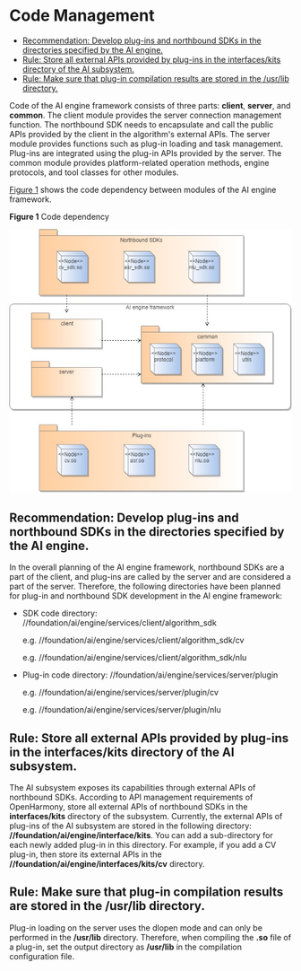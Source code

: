 # Code Management<a name="EN-US_TOPIC_0000001096216399"></a>

-   [Recommendation: Develop plug-ins and northbound SDKs in the directories specified by the AI engine.](#section17176374131)
-   [Rule: Store all external APIs provided by plug-ins in the interfaces/kits directory of the AI subsystem.](#section2551029111312)
-   [Rule: Make sure that plug-in compilation results are stored in the /usr/lib directory.](#section97021558121310)

Code of the AI engine framework consists of three parts:  **client**,  **server**, and  **common**. The client module provides the server connection management function. The northbound SDK needs to encapsulate and call the public APIs provided by the client in the algorithm's external APIs. The server module provides functions such as plug-in loading and task management. Plug-ins are integrated using the plug-in APIs provided by the server. The common module provides platform-related operation methods, engine protocols, and tool classes for other modules.

[Figure 1](#fig171811112818)  shows the code dependency between modules of the AI engine framework.

**Figure  1**  Code dependency<a name="fig171811112818"></a>  


![](figures/插件依赖-(2).jpg)

## Recommendation: Develop plug-ins and northbound SDKs in the directories specified by the AI engine.<a name="section17176374131"></a>

In the overall planning of the AI engine framework, northbound SDKs are a part of the client, and plug-ins are called by the server and are considered a part of the server. Therefore, the following directories have been planned for plug-in and northbound SDK development in the AI engine framework:

-   SDK code directory: //foundation/ai/engine/services/client/algorithm\_sdk

    e.g. //foundation/ai/engine/services/client/algorithm\_sdk/cv

    e.g. //foundation/ai/engine/services/client/algorithm\_sdk/nlu

-   Plug-in code directory: //foundation/ai/engine/services/server/plugin

    e.g. //foundation/ai/engine/services/server/plugin/cv

    e.g. //foundation/ai/engine/services/server/plugin/nlu


## Rule: Store all external APIs provided by plug-ins in the  **interfaces/kits**  directory of the AI subsystem.<a name="section2551029111312"></a>

The AI subsystem exposes its capabilities through external APIs of northbound SDKs. According to API management requirements of OpenHarmony, store all external APIs of northbound SDKs in the  **interfaces/kits**  directory of the subsystem. Currently, the external APIs of plug-ins of the AI subsystem are stored in the following directory:  **//foundation/ai/engine/interface/kits**. You can add a sub-directory for each newly added plug-in in this directory. For example, if you add a CV plug-in, then store its external APIs in the  **//foundation/ai/engine/interfaces/kits/cv**  directory.

## Rule: Make sure that plug-in compilation results are stored in the  **/usr/lib**  directory.<a name="section97021558121310"></a>

Plug-in loading on the server uses the dlopen mode and can only be performed in the  **/usr/lib**  directory. Therefore, when compiling the  **.so**  file of a plug-in, set the output directory as  **/usr/lib**  in the compilation configuration file.

